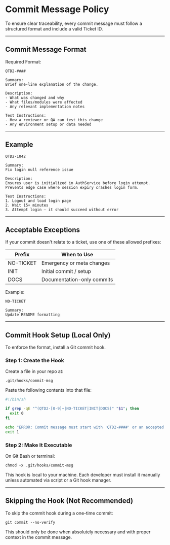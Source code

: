 ﻿# Commit Message Policy

To ensure clear traceability, every commit message must follow a structured format and include a valid Ticket ID.

---

## Commit Message Format

Required Format:

```  
QTD2-####

Summary:
Brief one-line explanation of the change.

Description:
- What was changed and why
- What files/modules were affected
- Any relevant implementation notes

Test Instructions:
- How a reviewer or QA can test this change
- Any environment setup or data needed  
```

---

## Example

```  
QTD2-1042

Summary:
Fix login null reference issue

Description:
Ensures user is initialized in AuthService before login attempt.
Prevents edge case where session expiry crashes login form.

Test Instructions:
1. Logout and load login page
2. Wait 15+ minutes
3. Attempt login — it should succeed without error  
```

---

## Acceptable Exceptions

If your commit doesn't relate to a ticket, use one of these allowed prefixes:

| Prefix       | When to Use                  |
|--------------|------------------------------|
| NO-TICKET    | Emergency or meta changes    |
| INIT         | Initial commit / setup       |
| DOCS         | Documentation-only commits   |

Example:

```  
NO-TICKET

Summary:
Update README formatting  
```

---

## Commit Hook Setup (Local Only)

To enforce the format, install a Git commit hook.

### Step 1: Create the Hook

Create a file in your repo at:

```
.git/hooks/commit-msg
```

Paste the following contents into that file:

```bash
#!/bin/sh

if grep -qE "^(QTD2-[0-9]+|NO-TICKET|INIT|DOCS)" "$1"; then
  exit 0
fi

echo "ERROR: Commit message must start with 'QTD2-####' or an accepted exception (NO-TICKET, INIT, DOCS)"
exit 1
```

### Step 2: Make It Executable

On Git Bash or terminal:

```
chmod +x .git/hooks/commit-msg
```

This hook is local to your machine. Each developer must install it manually unless automated via script or a Git hook manager.

---

## Skipping the Hook (Not Recommended)

To skip the commit hook during a one-time commit:

```
git commit --no-verify
```

This should only be done when absolutely necessary and with proper context in the commit message.
